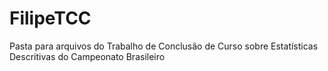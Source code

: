 # FilipeTCC
Pasta para arquivos do Trabalho de Conclusão de Curso sobre Estatísticas Descritivas do Campeonato Brasileiro
